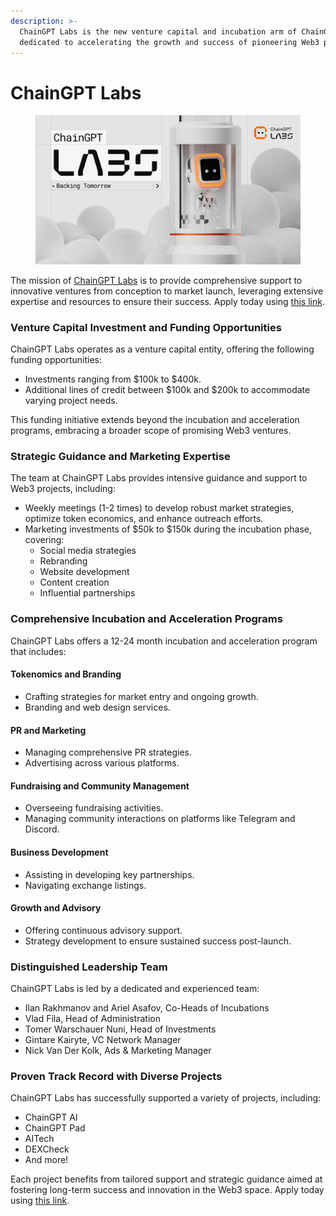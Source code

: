 ```yaml
---
description: >-
  ChainGPT Labs is the new venture capital and incubation arm of ChainGPT,
  dedicated to accelerating the growth and success of pioneering Web3 projects.
---
```


# ChainGPT Labs

<figure><img src="../.gitbook/assets/CGPT Labs Rectangles.png" alt=""><figcaption></figcaption></figure>

The mission of [ChainGPT Labs](https://labs.chaingpt.org/) is to provide comprehensive support to innovative ventures from conception to market launch, leveraging extensive expertise and resources to ensure their success. Apply today using [this link](https://labs.chaingpt.org/).

### Venture Capital Investment and Funding Opportunities

ChainGPT Labs operates as a venture capital entity, offering the following funding opportunities:

* Investments ranging from $100k to $400k.
* Additional lines of credit between $100k and $200k to accommodate varying project needs.

This funding initiative extends beyond the incubation and acceleration programs, embracing a broader scope of promising Web3 ventures.

### Strategic Guidance and Marketing Expertise

The team at ChainGPT Labs provides intensive guidance and support to Web3 projects, including:

* Weekly meetings (1-2 times) to develop robust market strategies, optimize token economics, and enhance outreach efforts.
* Marketing investments of $50k to $150k during the incubation phase, covering:
  * Social media strategies
  * Rebranding
  * Website development
  * Content creation
  * Influential partnerships

### Comprehensive Incubation and Acceleration Programs

ChainGPT Labs offers a 12-24 month incubation and acceleration program that includes:

#### Tokenomics and Branding

* Crafting strategies for market entry and ongoing growth.
* Branding and web design services.

#### PR and Marketing

* Managing comprehensive PR strategies.
* Advertising across various platforms.

#### Fundraising and Community Management

* Overseeing fundraising activities.
* Managing community interactions on platforms like Telegram and Discord.

#### Business Development

* Assisting in developing key partnerships.
* Navigating exchange listings.

#### Growth and Advisory

* Offering continuous advisory support.
* Strategy development to ensure sustained success post-launch.

### Distinguished Leadership Team

ChainGPT Labs is led by a dedicated and experienced team:

* Ilan Rakhmanov and Ariel Asafov, Co-Heads of Incubations
* Vlad Fila, Head of Administration
* Tomer Warschauer Nuni, Head of Investments
* Gintare Kairyte, VC Network Manager
* Nick Van Der Kolk, Ads & Marketing Manager

### Proven Track Record with Diverse Projects

ChainGPT Labs has successfully supported a variety of projects, including:

* ChainGPT AI
* ChainGPT Pad
* AITech
* DEXCheck
* And more!

Each project benefits from tailored support and strategic guidance aimed at fostering long-term success and innovation in the Web3 space. Apply today using [this link](https://labs.chaingpt.org/).

